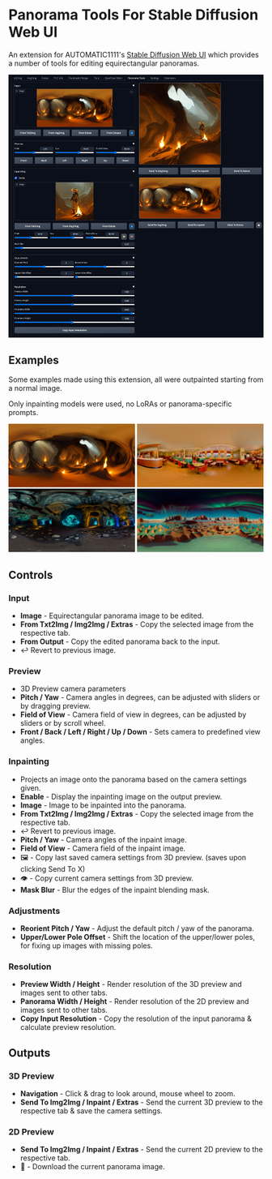 # Panorama Tools For Stable Diffusion Web UI

An extension for AUTOMATIC1111's [Stable Diffusion Web UI](https://github.com/AUTOMATIC1111/stable-diffusion-webui) which provides a number of tools for editing equirectangular panoramas.

![UI Screenshot](images/panorama_tools_ui_screenshot.png)

## Examples
Some examples made using this extension, all were outpainted starting from a normal image. 

Only inpainting models were used, no LoRAs or panorama-specific prompts.

[<img src="images/example_1.jpg" width="250"/>](images/example_1.jpg)
[<img src="images/example_2.jpg" width="250"/>](images/example_2.jpg)
[<img src="images/example_3.jpg" width="250"/>](images/example_3.jpg)
[<img src="images/example_4.jpg" width="250"/>](images/example_4.jpg)

## Controls

### Input
 * **Image** - Equirectangular panorama image to be edited.
 * **From Txt2Img / Img2Img / Extras** - Copy the selected image from the respective tab.
 * **From Output** - Copy the edited panorama back to the input.
 * ↩️ Revert to previous image.


### Preview
 * 3D Preview camera parameters
 * **Pitch / Yaw** - Camera angles in degrees, can be adjusted with sliders or by dragging preview.
 * **Field of View** - Camera field of view in degrees, can be adjusted by sliders or by scroll wheel.
 * **Front / Back / Left / Right / Up / Down** - Sets camera to predefined view angles.

### Inpainting
 * Projects an image onto the panorama based on the camera settings given.
 * **Enable** - Display the inpainting image on the output preview.
 * **Image** - Image to be inpainted into the panorama.
 * **From Txt2Img / Img2Img / Extras** - Copy the selected image from the respective tab.
 * ↩️ Revert to previous image.
 * **Pitch / Yaw** - Camera angles of the inpaint image.
 * **Field of View** - Camera field of the inpaint image.
 * 🖼️ - Copy last saved camera settings from 3D preview. (saves upon clicking Send To X)
 * 👁️ - Copy current camera settings from 3D preview.
 * **Mask Blur** - Blur the edges of the inpaint blending mask.

### Adjustments
 * **Reorient Pitch / Yaw** - Adjust the default pitch / yaw of the panorama.
 * **Upper/Lower Pole Offset** - Shift the location of the upper/lower poles, for fixing up images with missing poles.

### Resolution
 * **Preview Width / Height** - Render resolution of the 3D preview and images sent to other tabs.
 * **Panorama Width / Height** - Render resolution of the 2D preview and images sent to other tabs.
 * **Copy Input Resolution** - Copy the resolution of the input panorama & calculate preview resolution.

## Outputs

### 3D Preview
* **Navigation** - Click & drag to look around, mouse wheel to zoom.
* **Send To Img2Img / Inpaint / Extras** - Send the current 3D preview to the respective tab & save the camera settings.

### 2D Preview
* **Send To Img2Img / Inpaint / Extras** - Send the current 2D preview to the respective tab.
* 💾 - Download the current panorama image.